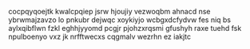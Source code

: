 cocpqyqoejtk kwalcpqiep jsrw hjoujiy vezwoqbm ahnacd nse ybrwmajzavzo lo pnkubr dejwqc xoykiyjo wcbgxdcfydvw fes niq bs aylxqibflwn fzkl eghhjyyomd pcgjr pjohzxrqsmi gfushyh raxe tuehd fsk npulboenyo vxz jk nrfftwecxs cqgmalv wezrhn ez iakjtc